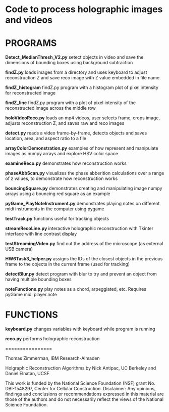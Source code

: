 # Code to process holographic images and videos

PROGRAMS
========

**Detect_MedianThresh_V2.py** setect objects in video and save the dimensions of bounding boxes using background subtraction

**findZ.py** loads images from a directory and uses keyboard to adjust reconstruction Z and save reco image with Z value embedded in file name

**findZ_histogram** findZ.py program with a histogram plot of pixel intensity for reconstructed image

**findZ_line** findZ.py program with a plot of pixel intensity of the reconstructed image across the middle row 

**holoVideoReco.py** loads an mp4 videos, user selects frame, crops image, adjusts reconstruction Z, and saves raw and reco images

**detect.py** reads a video frame-by-frame, detects objects and saves location, area, and aspect ratio to a file

**arrayColorDemonstration.py** examples of how represent and manipulate images as numpy arrays and explore HSV color space

**examineReco.py** demonstrates how reconstruction works

**phaseAbbScan.py** visualizes the phase abberition calculations over a range of z values, to demonstrate how reconstruction works

**bouncingSquare.py** demonstrates creating and manipulating image numpy arrays using a bouncing red square as an example

**pyGame_PlayNoteInstrument.py** demonstrates playing notes on different midi instruments in the computer using pygame

**testTrack.py** functions useful for tracking objects

**streamRecoLine.py** interactive holographic reconstruction with Tkinter interface with line contrast display

**testStreamingVideo.py** find out the address of the microscope (as external USB camera) 

**HW6Task3_helper.py** assigns the IDs of the closest objects in the previous frame to the objects in the current frame (used for tracking)

**detectBlur.py** detect program with blur to try and prevent an object from having multiple bounding boxes

**noteFunctions.py** play notes as a chord, arpeggiated, etc. Requires pyGame midi player.note

FUNCTIONS
==========

**keyboard.py** changes variables with keyboard while program is running

**reco.py** performs holographic reconstruction

================

Thomas Zimmerman, IBM Research-Almaden

Holgraphic Reconstruction Algorithms by Nick Antipac, UC Berkeley and  Daniel Elnatan, UCSF

This work is funded by the National Science Foundation (NSF) grant No. DBI-1548297, Center for Cellular Construction.
Disclaimer:  Any opinions, findings and conclusions or recommendations expressed in this material are those of the authors and do not necessarily reflect the views of the National Science Foundation. 

